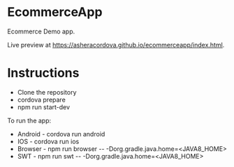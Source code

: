# EcommerceApp

Ecommerce Demo app.

Live preview at https://asheracordova.github.io/ecommerceapp/index.html.

# Instructions
* Clone the repository
* cordova prepare
* npm run start-dev

To run the app:
* Android - cordova run android
* IOS - cordova run ios
* Browser - npm run browser -- -Dorg.gradle.java.home=<JAVA8_HOME>
* SWT - npm run swt -- -Dorg.gradle.java.home=<JAVA8_HOME>
